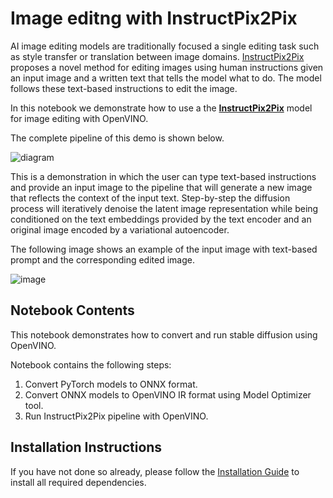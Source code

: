 # Image editng with InstructPix2Pix

AI image editing models are traditionally focused a single editing task such as style transfer or translation between image domains. [InstructPix2Pix](https://www.timothybrooks.com/instruct-pix2pix/) proposes a novel method for editing images using human instructions given an input image and a written text that tells the model what to do. The model follows these text-based instructions to edit the image.

In this notebook we demonstrate how to use a the **[InstructPix2Pix](https://github.com/timothybrooks/instruct-pix2pix)** model for image editing with OpenVINO.

The complete pipeline of this demo is shown below.

![diagram](https://user-images.githubusercontent.com/29454499/214895365-3063ac11-0486-4d9b-9e25-8f469aba5e5d.png)

This is a demonstration in which the user can type text-based instructions and provide an input image to the pipeline that will generate a new image that reflects the context of the input text.
Step-by-step the diffusion process will iteratively denoise the latent image representation while being conditioned on the text embeddings provided by the text encoder and an original image encoded by a variational autoencoder.

The following image shows an example of the input image with text-based prompt and the corresponding edited image.

![image](https://user-images.githubusercontent.com/29454499/214905933-eda1b88d-ccc5-45a1-bc12-bb5e382811fb.png)

## Notebook Contents

This notebook demonstrates how to convert and run stable diffusion using OpenVINO.

Notebook contains the following steps:
1. Convert PyTorch models to ONNX format.
2. Convert ONNX models to OpenVINO IR format using Model Optimizer tool.
3. Run InstructPix2Pix pipeline with OpenVINO.

## Installation Instructions

If you have not done so already, please follow the [Installation Guide](https://github.com/openvinotoolkit/openvino_notebooks/blob/main/README.md) to install all required dependencies.
